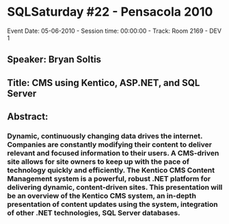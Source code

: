 # SQLSaturday #22 - Pensacola 2010
Event Date: 05-06-2010 - Session time: 00:00:00 - Track: Room 2169 - DEV 1
## Speaker: Bryan Soltis
## Title: CMS using Kentico, ASP.NET, and  SQL Server
## Abstract:
### Dynamic, continuously changing data drives the internet.  Companies are constantly modifying their content to deliver relevant and focused information to their users.  A CMS-driven site allows for site owners to keep up with the pace of technology quickly and efficiently. The Kentico CMS Content Management system is a powerful, robust .NET platform for delivering dynamic, content-driven sites.  This presentation will be an overview of the Kentico CMS system, an in-depth presentation of content updates using the system, integration of other .NET technologies,  SQL Server databases.
